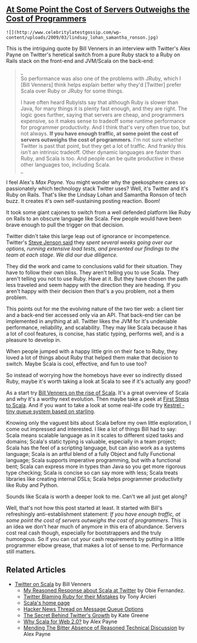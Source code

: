 ## [At Some Point the Cost of Servers Outweighs the Cost of Programmers](/blog/2009/4/5/at-some-point-the-cost-of-servers-outweighs-the-cost-of-prog.html)

    

    ![](http://www.celebritylatestgossip.com/wp-content/uploads/2009/03/lindsay_lohan_samantha_ronson.jpg)  

This is the intriguing quote by Bill Venners in an interview with Twitter's Alex Payne on Twitter's heretical switch from a pure Ruby stack to a Ruby on Rails stack on the front-end and JVM/Scala on the back-end:  

> _  
> So performance was also one of the problems with JRuby, which I [Bill Venners] think helps explain better why they'd [Twitter] prefer Scala over Ruby or JRuby for some things.  
>   
> I have often heard Rubyists say that although Ruby is slower than Java, for many things it is plenty fast enough, and they are right. The logic goes further, saying that servers are cheap, and programmers expensive, so it makes sense to tradeoff some runtime performance for programmer productivity. And I think that's very often true too, but not always. **If you have enough traffic, at some point the cost of servers outweighs the cost of programmers**. I'm not sure whether Twitter is past that point, but they get a lot of traffic. And frankly this isn't an intrinsic tradeoff. Other dynamic languages are faster than Ruby, and Scala is too. And people can be quite productive in these other languages too, including Scala.  
> _

I feel Alex's _Max Payne_. You might wonder why the geekosphere cares so passionately which technology stack Twitter uses? Well, it's Twitter and it's Ruby on Rails. That's like the Lindsay Lohan and Samantha Ronson of tech buzz. It creates it's own self-sustaining posting reaction. Boom!  

It took some giant cajones to switch from a well defended platform like Ruby on Rails to an obscure language like Scala. Few people would have been brave enough to pull the trigger on that decision.  

Twitter didn't take this large leap out of ignorance or incompetence. Twitter's [Steve Jenson said](http://unlimitednovelty.com/2009/04/twitter-blaming-ruby-for-their-mistakes.html) they _spent several weeks going over our options, running extensive load tests, and presented our findings to the team at each stage. We did our due diligence._  

They did the work and came to conclusions valid for their situation. They have to follow their own bliss. They aren't telling you to use Scala. They aren't telling you not to use Ruby. Have at it. But they have chosen the path less traveled and seem happy with the direction they are heading. If you aren't happy with their decision then that's a you problem, not a them problem.  

This points out for me the evolving nature of the two tier web: a client tier and a back-end tier accessed only via an API. That back-end tier can be implemented in anything at all. Twitter likes the JVM for it's undeniable performance, reliability, and scalability. They may like Scala because it has a lot of cool features, is concise, has static typing, performs well, and is a pleasure to develop in.  

When people jumped with a happy little grin on their face to Ruby, they loved a lot of things about Ruby that helped them make that decision to switch. Maybe Scala is cool, effective, and fun to use too?  

So instead of worrying how the homeboys have ever so indirectly dissed Ruby, maybe it's worth taking a look at Scala to see if it's actually any good?  

As a start try [Bill Venners on the rise of Scala](http://www.javaworld.com/podcasts/jtech/2007/120607jtech007.html). It's a great overview of Scala and why it's a worthy next evolution. Then maybe take a peek at [First Steps to Scala](http://www.artima.com/scalazine/articles/steps.html). And if you want to take a look at some real-life code try [Kestrel - tiny queue system based on starling](http://github.com/robey/kestrel/blob/a4824b30f66c618cfc19cf185b422075c33126dd/src/main/scala/net/lag/kestrel/PersistentQueue.scala).  

Knowing only the vaguest bits about Scala before my own little exploration, I come out impressed and interested. I like a lot of things Bill had to say: Scala means scalable language as in it scales to different sized tasks and domains; Scala's static typing is valuable, especially in a team project; Scala has the feel of a scripting language, but can also work as a systems language; Scala is an artful blend of a fully Object and fully Functional language; Scala supports imperative programming, but with a functional bent; Scala can express more in types than Java so you get more rigorous type checking; Scala is concise so can say more with less; Scala treats libraries like creating internal DSLs; Scala helps programmer productivity like Ruby and Python.  

Sounds like Scala is worth a deeper look to me. Can't we all just get along?  

Well, that's not how this post started at least. It started with Bill's refreshingly anti-establishment statement: _If you have enough traffic, at some point the cost of servers outweighs the cost of programmers_. This is an idea we don't hear much of anymore in this era of abundance. Servers cost real cash though, especially for bootstrappers and the truly humongous. So if you can cut your cash requirements by putting in a little programmer elbow grease, that makes a lot of sense to me. Performance still matters.  

## Related Articles

*   [Twitter on Scala](http://www.artima.com/scalazine/articles/twitter_on_scala.html) by Bill Venners  
    *   [My Reasoned Response about Scala at Twitter](http://blog.obiefernandez.com/content/2009/04/my-reasoned-response-about-scala-at-twitter.html) by Obie Fernandez.  
    *   [Twitter Blaming Ruby for their Mistakes](http://unlimitednovelty.com/2009/04/twitter-blaming-ruby-for-their-mistakes.html) by Tony Arcieri  
    *   [Scala's home page](http://www.scala-lang.org)  
    *   [Hacker News Thread on Message Queue Options](http://news.ycombinator.com/item?id=546275)  
    *   [The Secret Behind Twitter's Growth](http://www.technologyreview.com/blog/editors/23282/?nlid=1908) by Kate Greene  
    *   [Why Scala for Web 2.0?](http://www.slideshare.net/al3x/why-scala-for-web-20) by Alex Payne  
    *   [Mending The Bitter Absence of Reasoned Technical Discussion](http://al3x.net/2009/04/04/reasoned-technical-discussion.html) by Alex Payne    